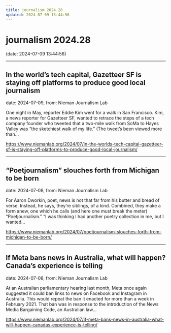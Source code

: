 ```yaml
---
title: journalism 2024.28
updated: 2024-07-09 13:44:56
---
```


# journalism 2024.28

(date: 2024-07-09 13:44:56)

---

## In the world’s tech capital, Gazetteer SF is staying off platforms to produce good local journalism

date: 2024-07-09, from: Nieman Journalism Lab

One night in May, reporter Eddie Kim went for a walk in San Francisco. Kim, a news reporter for Gazetteer SF, wanted to retrace the steps of a tech company founder who tweeted that a two-mile walk from SoMa to Hayes Valley was “the sketchiest walk of my life.” (The tweet&#8217;s been viewed more than... 

<https://www.niemanlab.org/2024/07/in-the-worlds-tech-capital-gazetteer-sf-is-staying-off-platforms-to-produce-good-local-journalism/>

---

## “Poetjournalism” slouches forth from Michigan to be born

date: 2024-07-08, from: Nieman Journalism Lab

For Aaron Dworkin, poet, news is not that far from his butter and bread of verse. Instead, he says, they’re siblings, of a kind. Combined, they make a form anew, one which he calls (and here one must break the meter) “Poetjournalism.” “I was thinking I had another poetry collection in me, but I wanted... 

<https://www.niemanlab.org/2024/07/poetjournalism-slouches-forth-from-michigan-to-be-born/>

---

## If Meta bans news in Australia, what will happen? Canada’s experience is telling

date: 2024-07-08, from: Nieman Journalism Lab

At an Australian parliamentary hearing last month, Meta once again suggested it could ban links to news on Facebook and Instagram in Australia. This would repeat the ban it enacted for more than a week in February 2021. That ban was in response to the introduction of the News Media Bargaining Code, an Australian law... 

<https://www.niemanlab.org/2024/07/if-meta-bans-news-in-australia-what-will-happen-canadas-experience-is-telling/>

